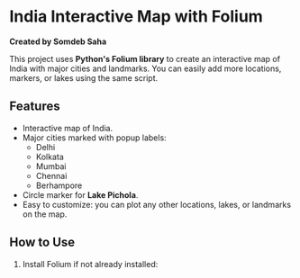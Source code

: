 # India Interactive Map with Folium

**Created by Somdeb Saha**

This project uses **Python's Folium library** to create an interactive map of India with major cities and landmarks. You can easily add more locations, markers, or lakes using the same script.

## Features

- Interactive map of India.
- Major cities marked with popup labels:
  - Delhi
  - Kolkata
  - Mumbai
  - Chennai
  - Berhampore
- Circle marker for **Lake Pichola**.
- Easy to customize: you can plot any other locations, lakes, or landmarks on the map.

## How to Use

1. Install Folium if not already installed:
